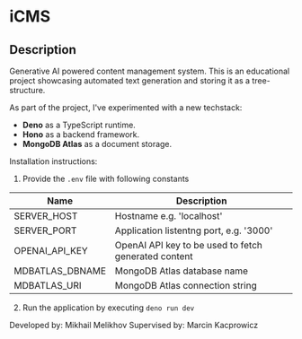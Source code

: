 # iCMS

## Description
Generative AI powered content management system. This is an educational project showcasing automated text generation and storing it as a tree-structure.

As part of the project, I've experimented with a new techstack:

- **Deno** as a TypeScript runtime.
- **Hono** as a backend framework.
- **MongoDB Atlas** as a document storage.

Installation instructions:

1. Provide the `.env` file with following constants

| Name |Description|
| - | - |
| SERVER_HOST | Hostname e.g. 'localhost' |
| SERVER_PORT | Application listentng port, e.g. '3000' |
| OPENAI_API_KEY | OpenAI API key to be used to fetch generated content |
| MDBATLAS_DBNAME | MongoDB Atlas database name |
| MDBATLAS_URI | MongoDB Atlas connection string |

2. Run the application by executing `deno run dev`

Developed by: Mikhail Melikhov
Supervised by: Marcin Kacprowicz